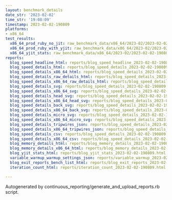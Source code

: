```yaml
---
layout: benchmark_details
date_str: '2023-02-02'
time_str: '19:08:09'
timestamp: 2023-02-02-190809
platforms:
- x86_64
test_results:
  x86_64_prod_ruby_no_jit: raw_benchmark_data/x86_64/2023-02/2023-02-02-190809_basic_benchmark_x86_64_prod_ruby_no_jit.json
  x86_64_prod_ruby_with_yjit: raw_benchmark_data/x86_64/2023-02/2023-02-02-190809_basic_benchmark_x86_64_prod_ruby_with_yjit.json
  x86_64_yjit_stats: raw_benchmark_data/x86_64/2023-02/2023-02-02-190809_basic_benchmark_x86_64_yjit_stats.json
reports:
  blog_speed_headline_html: reports/blog_speed_headline_2023-02-02-190809.html
  blog_speed_details_html: reports/blog_speed_details_2023-02-02-190809.html
  blog_speed_details_x86_64_html: reports/blog_speed_details_2023-02-02-190809.x86_64.html
  blog_speed_details_raw_details_html: reports/blog_speed_details_2023-02-02-190809.raw_details.html
  blog_speed_details_x86_64_raw_details_html: reports/blog_speed_details_2023-02-02-190809.x86_64.raw_details.html
  blog_speed_details_svg: reports/blog_speed_details_2023-02-02-190809.svg
  blog_speed_details_x86_64_svg: reports/blog_speed_details_2023-02-02-190809.x86_64.svg
  blog_speed_details_head_svg: reports/blog_speed_details_2023-02-02-190809.head.svg
  blog_speed_details_x86_64_head_svg: reports/blog_speed_details_2023-02-02-190809.x86_64.head.svg
  blog_speed_details_back_svg: reports/blog_speed_details_2023-02-02-190809.back.svg
  blog_speed_details_x86_64_back_svg: reports/blog_speed_details_2023-02-02-190809.x86_64.back.svg
  blog_speed_details_micro_svg: reports/blog_speed_details_2023-02-02-190809.micro.svg
  blog_speed_details_x86_64_micro_svg: reports/blog_speed_details_2023-02-02-190809.x86_64.micro.svg
  blog_speed_details_tripwires_json: reports/blog_speed_details_2023-02-02-190809.tripwires.json
  blog_speed_details_x86_64_tripwires_json: reports/blog_speed_details_2023-02-02-190809.x86_64.tripwires.json
  blog_speed_details_csv: reports/blog_speed_details_2023-02-02-190809.csv
  blog_speed_details_x86_64_csv: reports/blog_speed_details_2023-02-02-190809.x86_64.csv
  blog_memory_details_html: reports/blog_memory_details_2023-02-02-190809.html
  blog_memory_details_x86_64_html: reports/blog_memory_details_2023-02-02-190809.x86_64.html
  blog_yjit_stats_html: reports/blog_yjit_stats_2023-02-02-190809.html
  variable_warmup_warmup_settings_json: reports/variable_warmup_2023-02-02-190809.warmup_settings.json
  blog_exit_reports_bench_list_html: reports/blog_exit_reports_2023-02-02-190809.bench_list.html
  iteration_count_html: reports/iteration_count_2023-02-02-190809.html

---
```

Autogenerated by continuous_reporting/generate_and_upload_reports.rb script.
